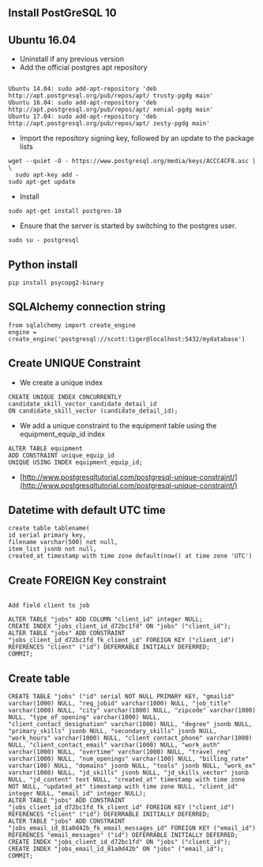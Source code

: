 


## Install PostGreSQL 10
## Ubuntu 16.04
- Uninstall if any previous version
- Add the official postgres apt repository
```

Ubuntu 14.04: sudo add-apt-repository 'deb http://apt.postgresql.org/pub/repos/apt/ trusty-pgdg main'
Ubuntu 16.04: sudo add-apt-repository 'deb http://apt.postgresql.org/pub/repos/apt/ xenial-pgdg main'
Ubuntu 17.04: sudo add-apt-repository 'deb http://apt.postgresql.org/pub/repos/apt/ zesty-pgdg main'
```
- Import the repository signing key, followed by an update to the package lists
```
wget --quiet -O - https://www.postgresql.org/media/keys/ACCC4CF8.asc | \
  sudo apt-key add -
sudo apt-get update
```
- Install 
```
sudo apt-get install postgres-10
```
- Ensure that the server is started by switching to the postgres user.
```
sudo su - postgresql
```
 ## Python install
 ```
 pip install psycopg2-binary
 ```

 ## SQLAlchemy connection string
```
from sqlalchemy import create_engine
engine = create_engine('postgresql://scott:tiger@localhost:5432/mydatabase')
```

## Create UNIQUE Constraint

- We create a unique index
```
CREATE UNIQUE INDEX CONCURRENTLY candidate_skill_vector_candidate_detail_id 
ON candidate_skill_vector (candidate_detail_id);
```
- We add a unique constraint to the equipment table using the equipment_equip_id index
```
ALTER TABLE equipment 
ADD CONSTRAINT unique_equip_id 
UNIQUE USING INDEX equipment_equip_id;
```
- [http://www.postgresqltutorial.com/postgresql-unique-constraint/](http://www.postgresqltutorial.com/postgresql-unique-constraint/)

## Datetime with default UTC time
```
create table tablename(
id serial primary key,
filename varchar(500) not null,
item_list jsonb not null,
created_at timestamp with time zone default(now() at time zone 'UTC')
```
## Create FOREIGN Key constraint
```

Add field client to job

ALTER TABLE "jobs" ADD COLUMN "client_id" integer NULL;
CREATE INDEX "jobs_client_id_d72bc1fd" ON "jobs" ("client_id");
ALTER TABLE "jobs" ADD CONSTRAINT "jobs_client_id_d72bc1fd_fk_client_id" FOREIGN KEY ("client_id") REFERENCES "client" ("id") DEFERRABLE INITIALLY DEFERRED;
COMMIT;

```

## Create table
```
CREATE TABLE "jobs" ("id" serial NOT NULL PRIMARY KEY, "gmailid" varchar(1000) NULL, "req_jobid" varchar(1000) NULL, "job_title" varchar(1000) NULL, "city" varchar(1000) NULL, "zipcode" varchar(1000) NULL, "type_of_opening" varchar(1000) NULL, "client_contact_designation" varchar(1000) NULL, "degree" jsonb NULL, "primary_skills" jsonb NULL, "secondary_skills" jsonb NULL, "work_hours" varchar(1000) NULL, "client_contact_phone" varchar(1000) NULL, "client_contact_email" varchar(1000) NULL, "work_auth" varchar(1000) NULL, "overtime" varchar(1000) NULL, "travel_req" varchar(1000) NULL, "num_openings" varchar(100) NULL, "billing_rate" varchar(100) NULL, "domains" jsonb NULL, "tools" jsonb NULL, "work_ex" varchar(1000) NULL, "jd_skills" jsonb NULL, "jd_skills_vector" jsonb NULL, "jd_content" text NULL, "created_at" timestamp with time zone NOT NULL, "updated_at" timestamp with time zone NULL, "client_id" integer NULL, "email_id" integer NULL);
ALTER TABLE "jobs" ADD CONSTRAINT "jobs_client_id_d72bc1fd_fk_client_id" FOREIGN KEY ("client_id") REFERENCES "client" ("id") DEFERRABLE INITIALLY DEFERRED;
ALTER TABLE "jobs" ADD CONSTRAINT "jobs_email_id_81a0d42b_fk_email_messages_id" FOREIGN KEY ("email_id") REFERENCES "email_messages" ("id") DEFERRABLE INITIALLY DEFERRED;
CREATE INDEX "jobs_client_id_d72bc1fd" ON "jobs" ("client_id");
CREATE INDEX "jobs_email_id_81a0d42b" ON "jobs" ("email_id");
COMMIT;
```